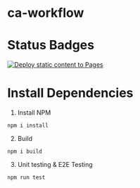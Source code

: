 # ca-workflow

# Status Badges

[![Deploy static content to Pages](https://github.com/mariusrundereim/ca-workflow/actions/workflows/pages.yml/badge.svg?branch=master)](https://github.com/mariusrundereim/ca-workflow/actions/workflows/pages.yml)

# Install Dependencies

1. Install NPM

```
npm i install
```

2. Build

```
npm i build
```

3. Unit testing & E2E Testing

```
npm run test
```
